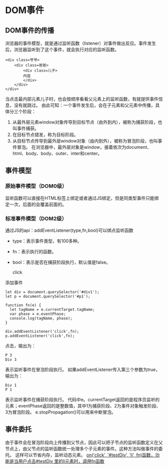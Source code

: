 # DOM事件
## DOM事件的传播
浏览器的事件模型，就是通过监听函数（listener）对事件做出反应。事件发生后，浏览器监听到了这个事件，就会执行对应的监听函数。

```
<div class=爷爷>
    <div class=爸爸>
        <div class=儿子>
        内容
        </div>
    </div>
</div>
```
当点击最内部元素儿子时，也会按顺序看看父元素上的监听函数，有就提供事件信息，没有就跳过。
由此可知：一个事件发生后，会在子元素和父元素中传播，具体分三个阶段：
1. 从最外层元素window对象传导到目标节点（由外到内），被称为捕获阶段，也叫事件捕获。
2. 在目标节点错发，称为目标阶段。
3. 从目标节点传导到最外层window对象（由内到外），被称为冒泡阶段，也叫事件冒泡。
在浏览器中，最外层对象是window，接着依次为document、html、body、body、outer、inter和center。
## 事件模型
### 原始事件模型（DOM0级）
监听函数可以直接在HTML标签上绑定或者通过JS绑定，但是同类型事件只能绑定一次，后面的会覆盖前面的。
### 标准事件模型（DOM2级）
通过JS的api：addEventListener(type,fn,bool)可以绑点监听函数
* type：表示事件类型，有100多种。
* fn：表示执行的函数。
* bool：表示是否在捕获阶段执行，默认值是false。

    <div class="div1">
        <p class="p1">
        <span class="span1">click</span>
        </p>
    </div> 
添加事件

    let div = document.querySelector('#div1');
    let p = document.querySelector('#p1');

    function fn(e) {
      let tagName = e.currentTarget.tagName;
      var phase = e.eventPhase;
      console.log(tagName, phase);
    }

    div.addEventListener('click',fn);
    p.addEventListener('click',fn);

点击，输出为：

    P 3
    Div 3

表示监听事件在冒泡阶段执行。
如果addEventListener传入第三个参数为true，输出为：

    Div 1
    P 1

表示监听事件在捕获阶段执行。
代码中e。currentTarget返回的是程序员监听的元素；eventPhase返回的是整数值，其中1为捕获阶段、2为事件对象触发阶段、3为冒泡阶段。
e.stopPropagation()可以用来中断冒泡。
## 事件委托
由于事件会在冒泡阶段向上传播到父节点，因此可以把子节点的监听函数定义在父节点上，由父节点的监听函数统一处理多个子元素的事件。这种方法叫做事件的委托。
这样可以节省内存，监听动态元素。
[on('click', '#testDiv', 'li', fn)函数，功能是当用户点击#testDiv 里的li元素时，调用fn函数](http://js.jirengu.com/geqapidika/14/watch?html,js,console,output)


